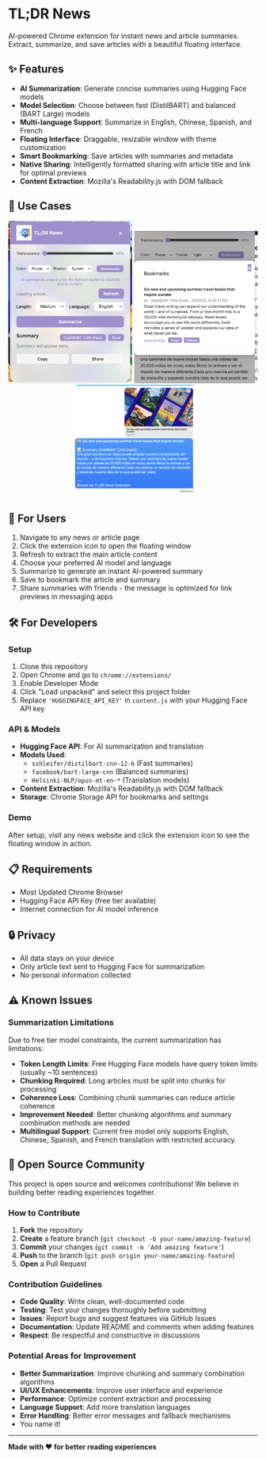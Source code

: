 # TL;DR News

AI-powered Chrome extension for instant news and article summaries. Extract, summarize, and save articles with a beautiful floating interface.

## ✨ Features

- **AI Summarization**: Generate concise summaries using Hugging Face models
- **Model Selection**: Choose between fast (DistilBART) and balanced (BART Large) models
- **Multi-language Support**: Summarize in English, Chinese, Spanish, and French
- **Floating Interface**: Draggable, resizable window with theme customization
- **Smart Bookmarking**: Save articles with summaries and metadata
- **Native Sharing**: Intelligently formatted sharing with article title and link for optimal previews
- **Content Extraction**: Mozilla's Readability.js with DOM fallback

## 📸 Use Cases

<div align="center">
  <img src="assets/main.png" alt="Main Interface" width="250" />
  <img src="assets/bookmarks.png" alt="Bookmarks" width="250" />
  <img src="assets/share.png" alt="Sharing" width="250" />
</div>

## 🚀 For Users

1. Navigate to any news or article page
2. Click the extension icon to open the floating window
3. Refresh to extract the main article content
4. Choose your preferred AI model and language
5. Summarize to generate an instant AI-powered summary
6. Save to bookmark the article and summary
7. Share summaries with friends - the message is optimized for link previews in messaging apps

## 🛠️ For Developers

### Setup
1. Clone this repository
2. Open Chrome and go to `chrome://extensions/`
3. Enable Developer Mode
4. Click "Load unpacked" and select this project folder
5. Replace `'HUGGINGFACE_API_KEY'` in `content.js` with your Hugging Face API key

### API & Models
- **Hugging Face API**: For AI summarization and translation
- **Models Used**:
  - `sshleifer/distilbart-cnn-12-6` (Fast summaries)
  - `facebook/bart-large-cnn` (Balanced summaries)
  - `Helsinki-NLP/opus-mt-en-*` (Translation models)
- **Content Extraction**: Mozilla's Readability.js with DOM fallback
- **Storage**: Chrome Storage API for bookmarks and settings

### Demo
After setup, visit any news website and click the extension icon to see the floating window in action.

## 📋 Requirements

- Most Updated Chrome Browser
- Hugging Face API Key (free tier available)
- Internet connection for AI model inference

## 🔒 Privacy

- All data stays on your device
- Only article text sent to Hugging Face for summarization
- No personal information collected

## ⚠️ Known Issues

### Summarization Limitations
Due to free tier model constraints, the current summarization has limitations:
- **Token Length Limits**: Free Hugging Face models have query token limits (usually ~10 sentences)
- **Chunking Required**: Long articles must be split into chunks for processing
- **Coherence Loss**: Combining chunk summaries can reduce article coherence
- **Improvement Needed**: Better chunking algorithms and summary combination methods are needed
- **Multilingual Support**: Current free model only supports English, Chinese, Spanish, and French translation with restricted accuracy. 

## 🤝 Open Source Community

This project is open source and welcomes contributions! We believe in building better reading experiences together.

### How to Contribute

1. **Fork** the repository
2. **Create** a feature branch (`git checkout -b your-name/amazing-feature`)
3. **Commit** your changes (`git commit -m 'Add amazing feature'`)
4. **Push** to the branch (`git push origin your-name/amazing-feature`)
5. **Open** a Pull Request

### Contribution Guidelines

- **Code Quality**: Write clean, well-documented code
- **Testing**: Test your changes thoroughly before submitting
- **Issues**: Report bugs and suggest features via GitHub Issues
- **Documentation**: Update README and comments when adding features
- **Respect**: Be respectful and constructive in discussions

### Potential Areas for Improvement

- **Better Summarization**: Improve chunking and summary combination algorithms
- **UI/UX Enhancements**: Improve user interface and experience
- **Performance**: Optimize content extraction and processing
- **Language Support**: Add more translation languages
- **Error Handling**: Better error messages and fallback mechanisms
- You name it!

---

**Made with ❤️ for better reading experiences**

